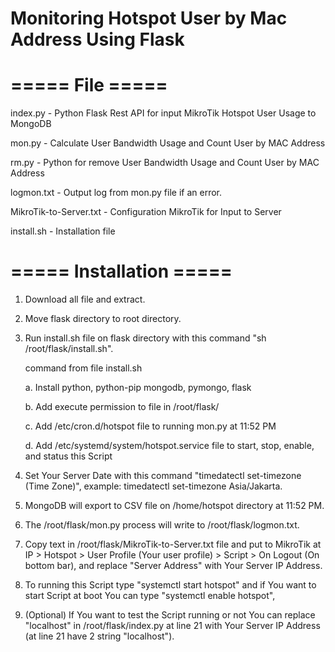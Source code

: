 # Monitoring Hotspot User by Mac Address Using Flask

# ===== File =====
index.py - Python Flask Rest API for input MikroTik Hotspot User Usage to MongoDB

mon.py - Calculate User Bandwidth Usage and Count User by MAC Address

rm.py - Python for remove User Bandwidth Usage and Count User by MAC Address

logmon.txt - Output log from mon.py file if an error.

MikroTik-to-Server.txt - Configuration MikroTik for Input to Server

install.sh - Installation file

# ===== Installation =====
1. Download all file and extract.

2. Move flask directory to root directory.

3. Run install.sh file on flask directory with this command "sh /root/flask/install.sh".

   command from file install.sh
   
   a. Install python, python-pip mongodb, pymongo, flask
   
   b. Add execute permission to file in /root/flask/
   
   c. Add /etc/cron.d/hotspot file to running mon.py at 11:52 PM
   
   d. Add /etc/systemd/system/hotspot.service file to start, stop, enable, and status this Script

4. Set Your Server Date with this command "timedatectl set-timezone (Time Zone)", example: timedatectl set-timezone Asia/Jakarta.

5. MongoDB will export to CSV file on /home/hotspot directory at 11:52 PM.

6. The /root/flask/mon.py process will write to /root/flask/logmon.txt.

7. Copy text in /root/flask/MikroTik-to-Server.txt file and put to MikroTik at IP > Hotspot > User Profile (Your user profile) > Script > On Logout (On bottom bar), and replace "Server Address" with Your Server IP Address.

8. To running this Script type "systemctl start hotspot" and if You want to start Script at boot You can type "systemctl enable hotspot",

9. (Optional) If You want to test the Script running or not You can replace "localhost" in /root/flask/index.py at line 21 with Your Server IP Address (at line 21 have 2 string "localhost").

